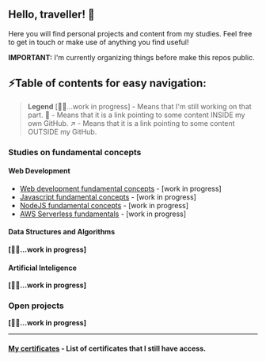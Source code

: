 ## Hello, traveller! 👋

Here you will find personal projects and content from my studies.
Feel free to get in touch or make use of anything you find useful!

**IMPORTANT:** I'm currently organizing things before make this repos public.

## ⚡Table of contents for easy navigation:

> **Legend**
[👷‍♂️...work in progress] - Means that I'm still working on that part.
🔗 - Means that it is a link pointing to some content INSIDE my own GitHub.
↗️ - Means that it is a link pointing to some content OUTSIDE my GitHub.

### Studies on fundamental concepts
#### Web Development
- [Web development fundamental concepts](https://github.com/techno-canvas/concepts-web-development) - [work in progress]
- [Javascript fundamental concepts](https://github.com/techno-canvas/concepts-javascript) - [work in progress]
- [NodeJS fundamental concepts](https://github.com/techno-canvas/concepts-nodejs) - [work in progress]
- [AWS Serverless fundamentals](https://github.com/techno-canvas/concepts-aws-serverless) - [work in progress]

#### Data Structures and Algorithms
  **[👷‍♂️...work in progress]**

#### Artificial Inteligence
  **[👷‍♂️...work in progress]**
  
### Open projects
  **[👷‍♂️...work in progress]**

---

#### [My certificates](https://github.com/techno-canvas/certificates) - List of certificates that I still have access.

